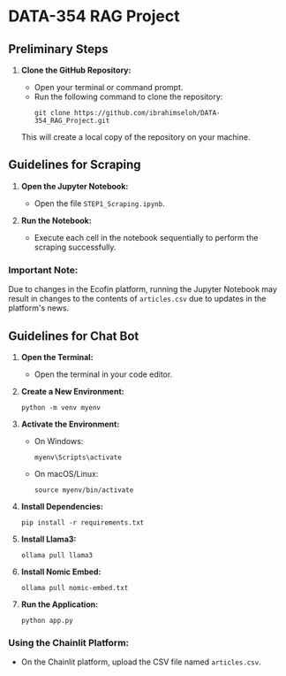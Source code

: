 # DATA-354 RAG Project

## Preliminary Steps

1. **Clone the GitHub Repository:**
   - Open your terminal or command prompt.
   - Run the following command to clone the repository:
     ```
     git clone https://github.com/ibrahimseloh/DATA-354_RAG_Project.git
     ```

   This will create a local copy of the repository on your machine.

## Guidelines for Scraping

1. **Open the Jupyter Notebook:**
   - Open the file `STEP1_Scraping.ipynb`.

2. **Run the Notebook:**
   - Execute each cell in the notebook sequentially to perform the scraping successfully.

### Important Note:
Due to changes in the Ecofin platform, running the Jupyter Notebook may result in changes to the contents of `articles.csv` due to updates in the platform's news.

## Guidelines for Chat Bot

1. **Open the Terminal:**
   - Open the terminal in your code editor.

2. **Create a New Environment:**
   ```
   python -m venv myenv
   ```

3. **Activate the Environment:**
   - On Windows:
     ```
     myenv\Scripts\activate
     ```
   - On macOS/Linux:
     ```
     source myenv/bin/activate
     ```

4. **Install Dependencies:**
   ```
   pip install -r requirements.txt
   ```

5. **Install Llama3:**
   ```
   ollama pull llama3
   ```

6. **Install Nomic Embed:**
   ```
   ollama pull nomic-embed.txt
   ```

7. **Run the Application:**
   ```
   python app.py
   ```

### Using the Chainlit Platform:
- On the Chainlit platform, upload the CSV file named `articles.csv`.

